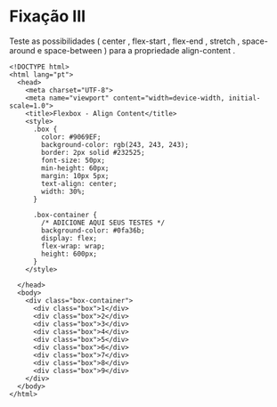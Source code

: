 # Fixação III
Teste as possibilidades ( center , flex-start , flex-end , stretch , space-around e space-between ) para a propriedade align-content .

    <!DOCTYPE html>
    <html lang="pt">
      <head>
        <meta charset="UTF-8">
        <meta name="viewport" content="width=device-width, initial-scale=1.0">
        <title>Flexbox - Align Content</title>
        <style>
          .box {
            color: #9069EF;
            background-color: rgb(243, 243, 243);
            border: 2px solid #232525;
            font-size: 50px;
            min-height: 60px;
            margin: 10px 5px;
            text-align: center;
            width: 30%;
          }

          .box-container {
            /* ADICIONE AQUI SEUS TESTES */
            background-color: #0fa36b;
            display: flex;
            flex-wrap: wrap;
            height: 600px;
          }
        </style>

      </head>
      <body>
        <div class="box-container">
          <div class="box">1</div>
          <div class="box">2</div>
          <div class="box">3</div>
          <div class="box">4</div>
          <div class="box">5</div>
          <div class="box">6</div>
          <div class="box">7</div>
          <div class="box">8</div>
          <div class="box">9</div>
        </div>
      </body>
    </html>